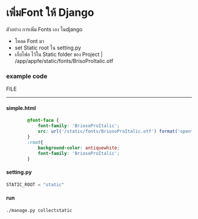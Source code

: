 # เพิ่มFont ให้ Django
ตัวอย่าง การเพิ่ม Fonts เอง ในdjango
- โหลด Font มา
- set Static root ใน setting.py
- เก็บไฟล ไว้ใน Static folder ของ Project
| /app/appfe/static/fonts/BrisoProItalic.otf


### example code
<a url="/appfe/templete/simple.html">FILE</a>

---
#### simple.html
```css
        @font-face {
            font-family: 'BriosoProItalic';
            src: url('/static/fonts/BriosoProItalic.otf') format('opentype');
        }
        :root{
            background-color: antiquewhite;
            font-family: 'BriosoProItalic';
        }
```
#### setting.py
```python
STATIC_ROOT = "static"
```

#### run
```
./manage.py collectstatic
```
